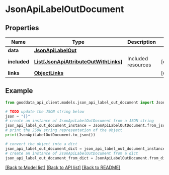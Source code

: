 # JsonApiLabelOutDocument


## Properties

Name | Type | Description | Notes
------------ | ------------- | ------------- | -------------
**data** | [**JsonApiLabelOut**](JsonApiLabelOut.md) |  | 
**included** | [**List[JsonApiAttributeOutWithLinks]**](JsonApiAttributeOutWithLinks.md) | Included resources | [optional] 
**links** | [**ObjectLinks**](ObjectLinks.md) |  | [optional] 

## Example

```python
from gooddata_api_client.models.json_api_label_out_document import JsonApiLabelOutDocument

# TODO update the JSON string below
json = "{}"
# create an instance of JsonApiLabelOutDocument from a JSON string
json_api_label_out_document_instance = JsonApiLabelOutDocument.from_json(json)
# print the JSON string representation of the object
print(JsonApiLabelOutDocument.to_json())

# convert the object into a dict
json_api_label_out_document_dict = json_api_label_out_document_instance.to_dict()
# create an instance of JsonApiLabelOutDocument from a dict
json_api_label_out_document_from_dict = JsonApiLabelOutDocument.from_dict(json_api_label_out_document_dict)
```
[[Back to Model list]](../README.md#documentation-for-models) [[Back to API list]](../README.md#documentation-for-api-endpoints) [[Back to README]](../README.md)


